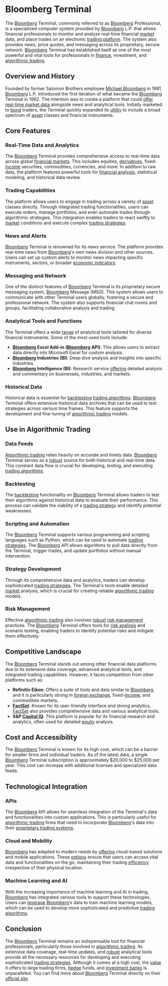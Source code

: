 # Bloomberg Terminal

The [Bloomberg](../b/bloomberg.md) Terminal, commonly referred to as [Bloomberg](../b/bloomberg.md) Professional, is a specialized computer system provided by [Bloomberg](../b/bloomberg.md) L.P. that allows financial professionals to monitor and analyze real-time financial [market](../m/market.md) data, and place trades on an electronic [trading platform](../t/trading_platform.md). The system also provides news, price quotes, and messaging across its proprietary, secure network. [Bloomberg](../b/bloomberg.md) Terminal has established itself as one of the most powerful and vital tools for professionals in [finance](../f/finance.md), investment, and [algorithmic trading](../a/accountability.md).

## Overview and History

Founded by former Salomon Brothers employee [Michael Bloomberg](../m/michael_bloomberg.md) in 1981, [Bloomberg](../b/bloomberg.md) L.P. introduced the first iteration of what became the [Bloomberg](../b/bloomberg.md) Terminal in 1982. The intention was to create a platform that could [offer](../o/offer.md) [real-time market data](../r/real-time_market_data.md) alongside news and analytical tools. Initially marketed to [bond](../b/bond.md) traders, the Terminal quickly expanded its [utility](../u/utility.md) to include a broad spectrum of [asset](../a/asset.md) classes and financial instruments.

## Core Features

### Real-Time Data and Analytics

The [Bloomberg](../b/bloomberg.md) Terminal provides comprehensive access to real-time data across global [financial markets](../f/financial_market.md). This includes equities, [derivatives](../d/derivatives.md), fixed-[income](../i/income.md) securities, commodities, currencies, and more. In addition to raw data, the platform features powerful tools for [financial analysis](../f/financial_analysis.md), statistical modeling, and historical data review.

### Trading Capabilities

The platform allows users to engage in trading across a variety of [asset](../a/asset.md) classes directly. Through integrated trading functionalities, users can execute orders, manage portfolios, and even automate trades through algorithmic strategies. This integration enables traders to react swiftly to [market](../m/market.md) conditions and execute complex [trading strategies](../t/trading_strategies.md).

### News and Alerts

[Bloomberg](../b/bloomberg.md) Terminal is renowned for its news service. The platform provides real-time news from [Bloomberg](../b/bloomberg.md)'s own news division and other sources. Users can set up custom alerts to monitor news impacting specific instruments, sectors, or broader [economic indicators](../e/economic_indicators.md).

### Messaging and Network

One of the distinct features of [Bloomberg](../b/bloomberg.md) Terminal is its proprietary secure messaging system, [Bloomberg](../b/bloomberg.md) Message (MSG). This system allows users to communicate with other Terminal users globally, fostering a secure and professional network. The system also supports financial chat rooms and groups, facilitating collaborative analysis and trading.

### Analytical Tools and Functions

The Terminal offers a wide [range](../r/range.md) of analytical tools tailored for diverse financial instruments. Some of the most used tools include:

- **[Bloomberg](../b/bloomberg.md) Excel Add-in ([Bloomberg](../b/bloomberg.md) API)**: This allows users to extract data directly into Microsoft Excel for custom analysis.
- **[Bloomberg](../b/bloomberg.md) Industries (BI)**: Deep dive analysis and insights into specific industries.
- **[Bloomberg](../b/bloomberg.md) Intelligence (BI)**: Research service [offering](../o/offering.md) detailed analysis and commentary on businesses, industries, and markets.

### Historical Data

Historical data is essential for [backtesting](../b/backtesting.md) [trading algorithms](../t/trading_algorithms.md). [Bloomberg](../b/bloomberg.md) Terminal offers extensive historical data archives that can be used to test strategies across various time frames. This feature supports the development and fine-tuning of [algorithmic trading](../a/accountability.md) models.

## Use in Algorithmic Trading

### Data Feeds

[Algorithmic trading](../a/accountability.md) relies heavily on accurate and timely data. [Bloomberg](../b/bloomberg.md) Terminal serves as a [robust](../r/robust.md) source for both historical and real-time data. This constant data flow is crucial for developing, testing, and executing [trading algorithms](../t/trading_algorithms.md).

### Backtesting

The [backtesting](../b/backtesting.md) functionality on [Bloomberg](../b/bloomberg.md) Terminal allows traders to test their algorithms against historical data to evaluate their performance. This process can validate the viability of a [trading strategy](../t/trading_strategy.md) and identify potential weaknesses.

### Scripting and Automation

The [Bloomberg](../b/bloomberg.md) Terminal supports various programming and scripting languages such as Python, which can be used to automate [trading strategies](../t/trading_strategies.md). The [Bloomberg](../b/bloomberg.md) API allows algorithms to pull data directly from the Terminal, trigger trades, and update portfolios without manual intervention.

### Strategy Development

Through its comprehensive data and analytics, traders can develop sophisticated [trading strategies](../t/trading_strategies.md). The Terminal's tools enable detailed [market](../m/market.md) analysis, which is crucial for creating reliable [algorithmic trading](../a/accountability.md) models.

### Risk Management

Effective [algorithmic trading](../a/accountability.md) also involves [robust](../r/robust.md) [risk management](../r/risk_management.md) practices. The [Bloomberg](../b/bloomberg.md) Terminal offers tools for [risk analysis](../r/risk_analysis.md) and scenario testing, enabling traders to identify potential risks and mitigate them effectively.

## Competitive Landscape

The [Bloomberg](../b/bloomberg.md) Terminal stands out among other financial data platforms due to its extensive data coverage, advanced analytical tools, and integrated trading capabilities. However, it faces competition from other platforms such as:

- **Refinitiv Eikon**: Offers a suite of tools and data similar to [Bloomberg](../b/bloomberg.md), and it is particularly strong in [foreign exchange](../f/foreign_exchange.md), fixed-[income](../i/income.md), and commodities markets.
- **[FactSet](../f/factset.md)**: Known for its user-friendly interface and strong analytics, [FactSet](../f/factset.md) also provides comprehensive data and various analytical tools.
- **S&P [Capital IQ](../c/capital_iq.md)**: This platform is popular for its financial research and analytics, often used for detailed [equity](../e/equity.md) analysis.

## Cost and Accessibility

The [Bloomberg](../b/bloomberg.md) Terminal is known for its high cost, which can be a barrier for smaller firms and individual traders. As of the latest data, a single [Bloomberg](../b/bloomberg.md) Terminal subscription is approximately $20,000 to $25,000 per year. This cost can increase with additional licenses and specialized data feeds.

## Technological Integration

### APIs

The [Bloomberg](../b/bloomberg.md) API allows for seamless integration of the Terminal's data and functionalities into custom applications. This is particularly useful for [algorithmic trading](../a/accountability.md) firms that need to incorporate [Bloomberg](../b/bloomberg.md)'s data into their [proprietary trading systems](../p/proprietary_trading_systems.md).

### Cloud and Mobility

[Bloomberg](../b/bloomberg.md) has adapted to modern needs by [offering](../o/offering.md) cloud-based solutions and mobile applications. These [options](../o/options.md) ensure that users can access vital data and functionalities on the go, maintaining their trading [efficiency](../e/efficiency.md) irrespective of their physical location.

### Machine Learning and AI

With the increasing importance of machine learning and AI in trading, [Bloomberg](../b/bloomberg.md) has integrated various tools to support these technologies. Users can [leverage](../l/leverage.md) [Bloomberg](../b/bloomberg.md)’s data to train machine learning models, which can be used to develop more sophisticated and predictive [trading algorithms](../t/trading_algorithms.md).

## Conclusion

The [Bloomberg](../b/bloomberg.md) Terminal remains an indispensable tool for financial professionals, particularly those involved in [algorithmic trading](../a/accountability.md). Its extensive data coverage, real-time updates, and [robust](../r/robust.md) analytical tools provide all the necessary resources for developing and executing sophisticated [trading strategies](../t/trading_strategies.md). Although it comes at a high cost, the [value](../v/value.md) it offers to large trading firms, [hedge](../h/hedge.md) funds, and [investment banks](../i/investment_bank_(ib).md) is unparalleled. You can find more about [Bloomberg](../b/bloomberg.md) Terminal directly on their [official site](https://www.bloomberg.com/professional/solution/bloomberg-terminal/).